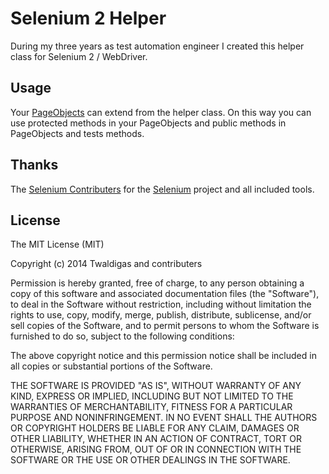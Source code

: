 Selenium 2 Helper
=================

During my three years as test automation engineer I created this helper class for Selenium 2 / WebDriver.

Usage
-----

Your [PageObjects](https://github.com/SeleniumHQ/selenium/wiki/PageObjects) can extend from the helper class. On this way you can use protected methods in your PageObjects and public methods in PageObjects and tests methods. 


Thanks
------

The [Selenium Contributers](http://www.seleniumhq.org/about/contributors.jsp) for the [Selenium](http://www.seleniumhq.org/) project and all included tools.

License
-------
The MIT License (MIT)

Copyright (c) 2014 Twaldigas and contributers

Permission is hereby granted, free of charge, to any person obtaining a copy
of this software and associated documentation files (the "Software"), to deal
in the Software without restriction, including without limitation the rights
to use, copy, modify, merge, publish, distribute, sublicense, and/or sell
copies of the Software, and to permit persons to whom the Software is
furnished to do so, subject to the following conditions:

The above copyright notice and this permission notice shall be included in all
copies or substantial portions of the Software.

THE SOFTWARE IS PROVIDED "AS IS", WITHOUT WARRANTY OF ANY KIND, EXPRESS OR
IMPLIED, INCLUDING BUT NOT LIMITED TO THE WARRANTIES OF MERCHANTABILITY,
FITNESS FOR A PARTICULAR PURPOSE AND NONINFRINGEMENT. IN NO EVENT SHALL THE
AUTHORS OR COPYRIGHT HOLDERS BE LIABLE FOR ANY CLAIM, DAMAGES OR OTHER
LIABILITY, WHETHER IN AN ACTION OF CONTRACT, TORT OR OTHERWISE, ARISING FROM,
OUT OF OR IN CONNECTION WITH THE SOFTWARE OR THE USE OR OTHER DEALINGS IN THE
SOFTWARE.